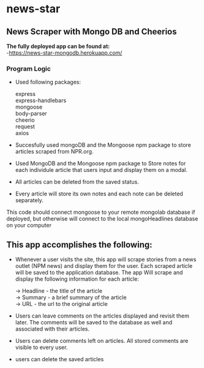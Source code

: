 # news-star

## News Scraper with Mongo DB and Cheerios 

**The fully deployed app can be found at:**<br>
-https://news-star-mongodb.herokuapp.com/

### Program Logic

* Used following packages:

    express<br>
    express-handlebars<br> 
    mongoose<br>
    body-parser<br>
    cheerio<br>
    request<br>
    axios
 

+ Succesfully used mongoDB and the Mongoose npm package to store articles scraped from NPR.org.

+ Used MongoDB and the Mongoose npm package to Store notes for each individule article that users input and display them on a modal.

+ All articles can be deleted from the saved status.

+ Every article will store its own notes and each note can be deleted separately. 

This code should connect mongoose to your remote mongolab database if deployed, but otherwise will connect to the local mongoHeadlines database on your computer

## This app accomplishes the following:

* Whenever a user visits the site, this app will scrape stories from a news outlet (NPM news) and display them for the user. Each scraped article will be saved to the application database. The app Will scrape and display the following information for each article:

    -> Headline - the title of the article<br> 
    -> Summary - a brief summary of the article<br>
    -> URL - the url to the original article

* Users can leave comments on the articles displayed and revisit them later. The comments will be saved to the database as well and associated with their articles.

* Users can delete comments left on articles. All stored comments are visible to every user.

* users can delete the saved articles


